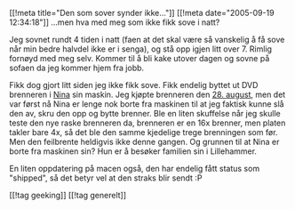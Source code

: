 [[!meta  title="Den som sover synder ikke..."]]
[[!meta  date="2005-09-19 12:34:18"]]
...men hva med meg som ikke fikk sove i natt?

Jeg sovnet rundt 4 tiden i natt (faen at det skal være så vanskelig å få sove når min bedre halvdel ikke er i senga), og stå opp igjen litt over 7. Rimlig fornøyd med meg selv. Kommer til å bli kake utover dagen og sovne på sofaen da jeg kommer hjem fra jobb.

Fikk dog gjort litt siden jeg ikke fikk sove. Fikk endelig byttet ut DVD brenneren i <a href="http://nenia.slaskdot.org">Nina</a> sin maskin. Jeg kjøpte brenneren den <a href="http://pjatt.net/2005/08/28/ny-dvd-brenner/">28. august</a>, men det var først nå Nina er lenge nok borte fra maskinen til at jeg faktisk kunne slå den av, skru den opp og bytte brenner. Ble en liten skuffelse når jeg skulle teste den nye raske brenneren da, brenneren er en 16x brenner, men platen takler bare 4x, så det ble den samme kjedelige trege brenningen som før. Men den feilbrente heldigvis ikke denne gangen. Og grunnen til at Nina er borte fra maskinen sin? Hun er å besøker familien sin i Lillehammer.

En liten oppdatering på macen også, den har endelig fått status som "shipped", så det betyr vel at den straks blir sendt :P

[[!tag  geeking]]
[[!tag  generelt]]